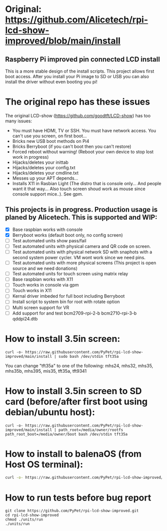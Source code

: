 # Original: <https://github.com/Alicetech/rpi-lcd-show-improved/blob/main/install>

## Raspberry Pi improved pin connected LCD install

This is a more stable design of the install scripts.  This project allows first boot access. After you install your Pi image to SD or USB you can also install the driver without even booting you pi!

# The original repo has these issues
The original LCD-show (https://github.com/goodtft/LCD-show) has too many issues:
* You must have HDMI, TV or SSH. You must have network access. You can't use you screen, on first boot...
* Bricks new USB boot methods on Pi4
* Bricks Berryboot (if you can't boot then you can't restore)
* Forced reboot without warning! (Reboot your own device to stop lost work in progress)
* Hijacks/deletes your inittab
* Hijacks/deletes your config.txt
* Hijacks/deletes your cmdline.txt
* Messes up your APT depends...
* Installs X11 in Rasbian Light (The distro that is console only... And people want it that way... Also touch screen shoud work as mouse since console support mice..). See gpm.

## This projects is in progress. Production usage is planed by Alicetech. This is supported and WIP:

- [x] Base raspbian works with console
- [x] Berryboot works (default boot only, no config screen)
- [ ] Test automated units show pass/fail
- [ ] Test automated units with physical camera and QR code on screen. 
- [ ] Test automated units with physical network SD with snaphots with a second system power cycler. VM wont work since we need pins.
- [ ] Test automated units with more physical screens (This project is open source and we need donations)
- [ ] Test automated units for touch screen using matrix relay
- [ ] Base raspbian works with X11
- [ ] Touch works in console via gpm
- [ ] Touch works in X11
- [ ] Kernal driver imbeded for full boot including Berryboot
- [ ] Install script to system bin for root with rotate option
- [ ] Multi screen support for VR
- [ ] Add support for and test bcm2709-rpi-2-b bcm2710-rpi-3-b qddpi24.dtb

# How to install 3.5in screen:

```
curl -o- https://raw.githubusercontent.com/PyPet/rpi-lcd-show-improved/main/install | sudo bash /dev/stdin tft35a
```
You can change "tft35a" to one of the following: mhs24, mhs32, mhs35, mhs35b, mhs395, mis35, tft35a, tft9341

# How to install 3.5in screen to SD card (before/after first boot using debian/ubuntu host):
```
curl -o- https://raw.githubusercontent.com/PyPet/rpi-lcd-show-improved/main/install | path_root=/media/owner/rootfs path_root_boot=/media/owner/boot bash /dev/stdin tft35a
```

# How to install to balenaOS (from Host OS terminal):

``` bash
curl -o- https://raw.githubusercontent.com/PyPet/rpi-lcd-show-improved/main/install | path_root=/ path_root_boot=/mnt/boot bash /dev/stdin tft35a
```

# How to run tests before bug report
```
git clone https://github.com/PyPet/rpi-lcd-show-improved.git
cd rpi-lcd-show-improved
chmod ./units/run
./units/run
```
